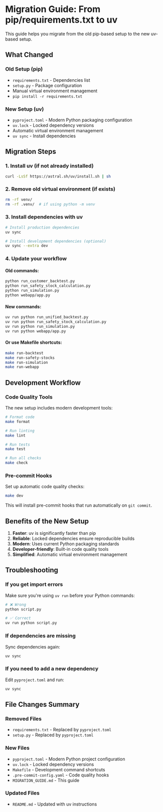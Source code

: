 # Migration Guide: From pip/requirements.txt to uv

This guide helps you migrate from the old pip-based setup to the new uv-based setup.

## What Changed

### Old Setup (pip)
- `requirements.txt` - Dependencies list
- `setup.py` - Package configuration
- Manual virtual environment management
- `pip install -r requirements.txt`

### New Setup (uv)
- `pyproject.toml` - Modern Python packaging configuration
- `uv.lock` - Locked dependency versions
- Automatic virtual environment management
- `uv sync` - Install dependencies

## Migration Steps

### 1. Install uv (if not already installed)
```bash
curl -LsSf https://astral.sh/uv/install.sh | sh
```

### 2. Remove old virtual environment (if exists)
```bash
rm -rf venv/
rm -rf .venv/  # if using python -m venv
```

### 3. Install dependencies with uv
```bash
# Install production dependencies
uv sync

# Install development dependencies (optional)
uv sync --extra dev
```

### 4. Update your workflow

#### Old commands:
```bash
python run_customer_backtest.py
python run_safety_stock_calculation.py
python run_simulation.py
python webapp/app.py
```

#### New commands:
```bash
uv run python run_unified_backtest.py
uv run python run_safety_stock_calculation.py
uv run python run_simulation.py
uv run python webapp/app.py
```

#### Or use Makefile shortcuts:
```bash
make run-backtest
make run-safety-stocks
make run-simulation
make run-webapp
```

## Development Workflow

### Code Quality Tools
The new setup includes modern development tools:

```bash
# Format code
make format

# Run linting
make lint

# Run tests
make test

# Run all checks
make check
```

### Pre-commit Hooks
Set up automatic code quality checks:

```bash
make dev
```

This will install pre-commit hooks that run automatically on `git commit`.

## Benefits of the New Setup

1. **Faster**: uv is significantly faster than pip
2. **Reliable**: Locked dependencies ensure reproducible builds
3. **Modern**: Uses current Python packaging standards
4. **Developer-friendly**: Built-in code quality tools
5. **Simplified**: Automatic virtual environment management

## Troubleshooting

### If you get import errors
Make sure you're using `uv run` before your Python commands:
```bash
# ❌ Wrong
python script.py

# ✅ Correct
uv run python script.py
```

### If dependencies are missing
Sync dependencies again:
```bash
uv sync
```

### If you need to add a new dependency
Edit `pyproject.toml` and run:
```bash
uv sync
```

## File Changes Summary

### Removed Files
- `requirements.txt` - Replaced by `pyproject.toml`
- `setup.py` - Replaced by `pyproject.toml`

### New Files
- `pyproject.toml` - Modern Python project configuration
- `uv.lock` - Locked dependency versions
- `Makefile` - Development command shortcuts
- `.pre-commit-config.yaml` - Code quality hooks
- `MIGRATION_GUIDE.md` - This guide

### Updated Files
- `README.md` - Updated with uv instructions 